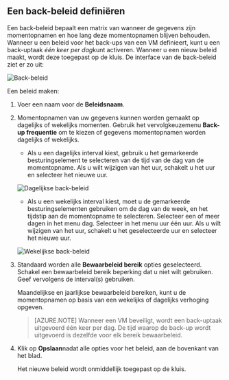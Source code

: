 ## <a name="defining-a-backup-policy"></a>Een back-beleid definiëren

Een back-beleid bepaalt een matrix van wanneer de gegevens zijn momentopnamen en hoe lang deze momentopnamen blijven behouden. Wanneer u een beleid voor het back-ups van een VM definieert, kunt u een back-uptaak *één keer per dag*kunt activeren. Wanneer u een nieuw beleid maakt, wordt deze toegepast op de kluis. De interface van de back-beleid ziet er zo uit:

![Back-beleid](./media/backup-create-policy-for-vms/backup-policy.png)

Een beleid maken:

1. Voer een naam voor de **Beleidsnaam**.

2. Momentopnamen van uw gegevens kunnen worden gemaakt op dagelijks of wekelijks momenten. Gebruik het vervolgkeuzemenu **Back-up frequentie** om te kiezen of gegevens momentopnamen worden dagelijks of wekelijks.

    - Als u een dagelijks interval kiest, gebruik u het gemarkeerde besturingselement te selecteren van de tijd van de dag van de momentopname. Als u wilt wijzigen van het uur, schakelt u het uur en selecteer het nieuwe uur.

    ![Dagelijkse back-beleid](./media/backup-create-policy-for-vms/backup-policy-daily.png) <br/>

    - Als u een wekelijks interval kiest, moet u de gemarkeerde besturingselementen gebruiken om de dag van de week, en het tijdstip aan de momentopname te selecteren. Selecteer een of meer dagen in het menu dag. Selecteer in het menu uur één uur. Als u wilt wijzigen van het uur, schakelt u het geselecteerde uur en selecteer het nieuwe uur.

    ![Wekelijkse back-beleid](./media/backup-create-policy-for-vms/backup-policy-weekly.png)

3. Standaard worden alle **Bewaarbeleid bereik** opties geselecteerd. Schakel een bewaarbeleid bereik beperking dat u niet wilt gebruiken. Geef vervolgens de interval(s) gebruiken.

    Maandelijkse en jaarlijkse bewaarbeleid bereiken, kunt u de momentopnamen op basis van een wekelijks of dagelijks verhoging opgeven.

    >[AZURE.NOTE] Wanneer een VM beveiligt, wordt een back-uptaak uitgevoerd één keer per dag. De tijd waarop de back-up wordt uitgevoerd is dezelfde voor elk bereik bewaarbeleid.

4. Klik op **Opslaan**nadat alle opties voor het beleid, aan de bovenkant van het blad.

    Het nieuwe beleid wordt onmiddellijk toegepast op de kluis.
